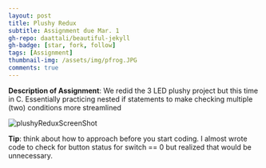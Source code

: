 ```yaml
---
layout: post
title: Plushy Redux
subtitle: Assignment due Mar. 1
gh-repo: daattali/beautiful-jekyll
gh-badge: [star, fork, follow]
tags: [Assignment]
thumbnail-img: /assets/img/pfrog.JPG
comments: true
---
```

**Description of Assignment**: We redid the 3 LED plushy project but this time in C. Essentially practicing nested if statements to make 
checking multiple (two) conditions more streamlined  
  
![plushyReduxScreenShot](https://darrendywang.github.io/assets/img/plushyReduxScreenShot.png)  

**Tip**: think about how to approach before you start coding. I almost wrote code to check for button status for switch == 0 but realized that would be unnecessary.

